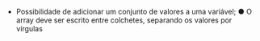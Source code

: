 * Possibilidade de adicionar um conjunto de valores a uma variável; ● O array deve ser escrito entre colchetes, separando os valores por vírgulas

